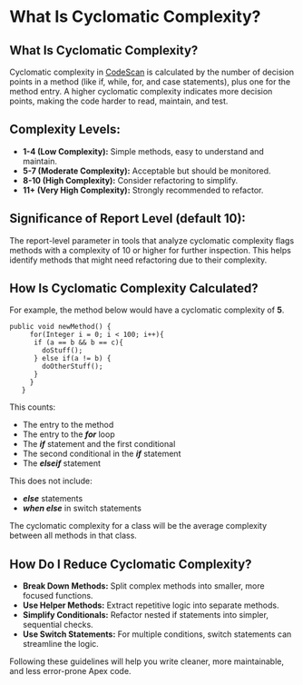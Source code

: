 # What Is Cyclomatic Complexity?

## What Is Cyclomatic Complexity?&#x20;

Cyclomatic complexity in [CodeScan](https://www.codescan.io/) is calculated by the number of decision points in a method (like if, while, for, and case statements), plus one for the method entry. A higher cyclomatic complexity indicates more decision points, making the code harder to read, maintain, and test.

## **Complexity Levels:**

* **1-4 (Low Complexity):** Simple methods, easy to understand and maintain.
* **5-7 (Moderate Complexity):** Acceptable but should be monitored.
* **8-10 (High Complexity):** Consider refactoring to simplify.
* **11+ (Very High Complexity):** Strongly recommended to refactor.

## **Significance of Report Level (default 10):**

The report-level parameter in tools that analyze cyclomatic complexity flags methods with a complexity of 10 or higher for further inspection. This helps identify methods that might need refactoring due to their complexity.

## How Is Cyclomatic Complexity Calculated?

For example, the method below would have a cyclomatic complexity of **5**.

```
public void newMethod() {
     for(Integer i = 0; i < 100; i++){
      if (a == b && b == c){
        doStuff();
      } else if(a != b) {
        doOtherStuff();
      }
     }
   }
```

This counts:

* The entry to the method
* The entry to the _**for**_ loop
* The _**if**_ statement and the first conditional
* The second conditional in the _**if**_ statement
* The _**elseif**_ statement

This does not include:

* _**else**_ statements
* _**when else**_ in switch statements

The cyclomatic complexity for a class will be the average complexity between all methods in that class.

## **How Do I Reduce Cyclomatic Complexity?**

* **Break Down Methods:** Split complex methods into smaller, more focused functions.
* **Use Helper Methods:** Extract repetitive logic into separate methods.
* **Simplify Conditionals:** Refactor nested if statements into simpler, sequential checks.
* **Use Switch Statements:** For multiple conditions, switch statements can streamline the logic.

Following these guidelines will help you write cleaner, more maintainable, and less error-prone Apex code.

